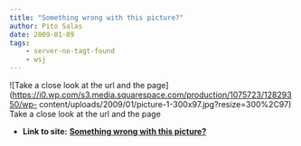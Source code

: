 ```yaml
---
title: "Something wrong with this picture?"
author: Pito Salas
date: 2009-01-09
tags:
    - server-no-tagt-found
    - wsj
---
```




![Take a close look at the url and the
page](https://i0.wp.com/s3.media.squarespace.com/production/1075723/12829350/wp-
content/uploads/2009/01/picture-1-300x97.jpg?resize=300%2C97) Take a close
look at the url and the page


* **Link to site:** **[Something wrong with this picture?](None)**
